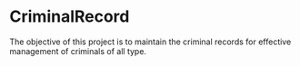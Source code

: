 # CriminalRecord
The objective of this project is to maintain the criminal records for effective management of criminals of all type.  

